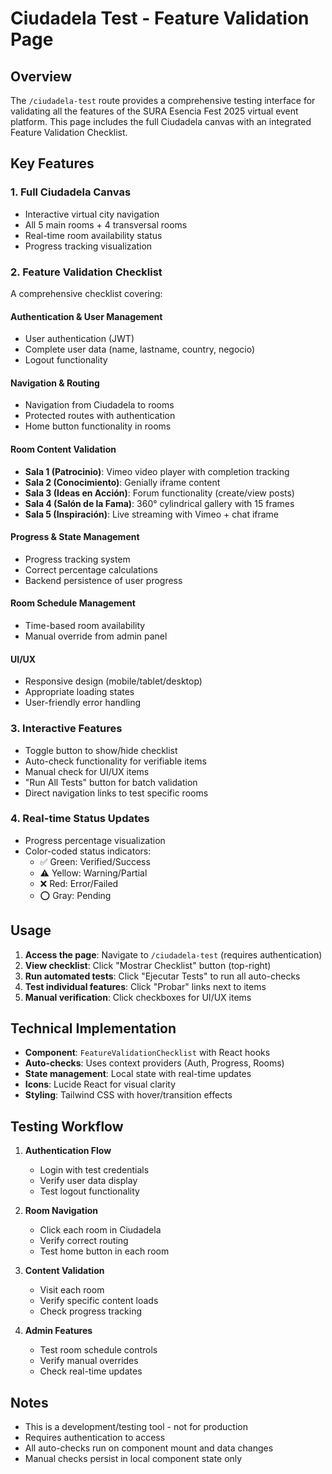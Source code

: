 # Ciudadela Test - Feature Validation Page

## Overview

The `/ciudadela-test` route provides a comprehensive testing interface for validating all the features of the SURA Esencia Fest 2025 virtual event platform. This page includes the full Ciudadela canvas with an integrated Feature Validation Checklist.

## Key Features

### 1. **Full Ciudadela Canvas**
- Interactive virtual city navigation
- All 5 main rooms + 4 transversal rooms
- Real-time room availability status
- Progress tracking visualization

### 2. **Feature Validation Checklist**
A comprehensive checklist covering:

#### Authentication & User Management
- User authentication (JWT)
- Complete user data (name, lastname, country, negocio)
- Logout functionality

#### Navigation & Routing
- Navigation from Ciudadela to rooms
- Protected routes with authentication
- Home button functionality in rooms

#### Room Content Validation
- **Sala 1 (Patrocinio)**: Vimeo video player with completion tracking
- **Sala 2 (Conocimiento)**: Genially iframe content
- **Sala 3 (Ideas en Acción)**: Forum functionality (create/view posts)
- **Sala 4 (Salón de la Fama)**: 360° cylindrical gallery with 15 frames
- **Sala 5 (Inspiración)**: Live streaming with Vimeo + chat iframe

#### Progress & State Management
- Progress tracking system
- Correct percentage calculations
- Backend persistence of user progress

#### Room Schedule Management
- Time-based room availability
- Manual override from admin panel

#### UI/UX
- Responsive design (mobile/tablet/desktop)
- Appropriate loading states
- User-friendly error handling

### 3. **Interactive Features**
- Toggle button to show/hide checklist
- Auto-check functionality for verifiable items
- Manual check for UI/UX items
- "Run All Tests" button for batch validation
- Direct navigation links to test specific rooms

### 4. **Real-time Status Updates**
- Progress percentage visualization
- Color-coded status indicators:
  - ✅ Green: Verified/Success
  - ⚠️ Yellow: Warning/Partial
  - ❌ Red: Error/Failed
  - ⭕ Gray: Pending

## Usage

1. **Access the page**: Navigate to `/ciudadela-test` (requires authentication)
2. **View checklist**: Click "Mostrar Checklist" button (top-right)
3. **Run automated tests**: Click "Ejecutar Tests" to run all auto-checks
4. **Test individual features**: Click "Probar" links next to items
5. **Manual verification**: Click checkboxes for UI/UX items

## Technical Implementation

- **Component**: `FeatureValidationChecklist` with React hooks
- **Auto-checks**: Uses context providers (Auth, Progress, Rooms)
- **State management**: Local state with real-time updates
- **Icons**: Lucide React for visual clarity
- **Styling**: Tailwind CSS with hover/transition effects

## Testing Workflow

1. **Authentication Flow**
   - Login with test credentials
   - Verify user data display
   - Test logout functionality

2. **Room Navigation**
   - Click each room in Ciudadela
   - Verify correct routing
   - Test home button in each room

3. **Content Validation**
   - Visit each room
   - Verify specific content loads
   - Check progress tracking

4. **Admin Features**
   - Test room schedule controls
   - Verify manual overrides
   - Check real-time updates

## Notes

- This is a development/testing tool - not for production
- Requires authentication to access
- All auto-checks run on component mount and data changes
- Manual checks persist in local component state only